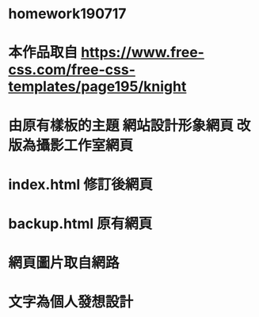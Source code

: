 # homework190717
# 本作品取自 https://www.free-css.com/free-css-templates/page195/knight
# 由原有樣板的主題 網站設計形象網頁 改版為攝影工作室網頁
# index.html 修訂後網頁
# backup.html 原有網頁
# 網頁圖片取自網路
# 文字為個人發想設計